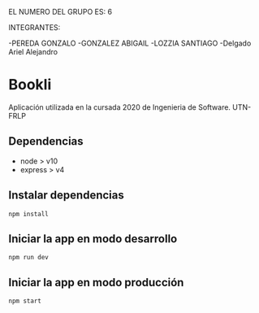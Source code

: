 EL NUMERO DEL GRUPO ES: 6

INTEGRANTES:

-PEREDA GONZALO
-GONZALEZ ABIGAIL
-LOZZIA SANTIAGO
-Delgado Ariel Alejandro







# Bookli

Aplicación utilizada en la cursada 2020 de Ingenieria de Software. UTN-FRLP

## Dependencias

-   node > v10
-   express > v4

## Instalar dependencias

`npm install`

## Iniciar la app en modo desarrollo

`npm run dev`

## Iniciar la app en modo producción

`npm start`

